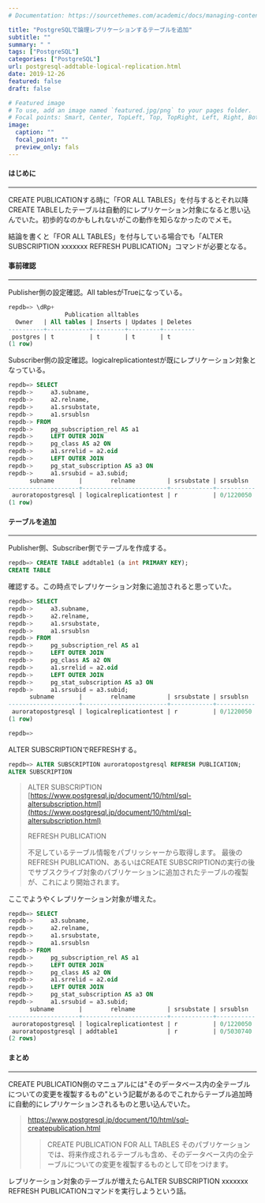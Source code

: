 ```yaml
---
# Documentation: https://sourcethemes.com/academic/docs/managing-content/

title: "PostgreSQLで論理レプリケーションするテーブルを追加"
subtitle: ""
summary: " "
tags: ["PostgreSQL"]
categories: ["PostgreSQL"]
url: postgresql-addtable-logical-replication.html
date: 2019-12-26
featured: false
draft: false

# Featured image
# To use, add an image named `featured.jpg/png` to your pages folder.
# Focal points: Smart, Center, TopLeft, Top, TopRight, Left, Right, BottomLeft, Bottom, BottomRight.
image:
  caption: ""
  focal_point: ""
  preview_only: fals
---
```




#### はじめに

***

CREATE PUBLICATIONする時に「FOR ALL TABLES」を付与するとそれ以降CREATE TABLEしたテーブルは自動的にレプリケーション対象になると思い込んでいた。初歩的なのかもしれないがこの動作を知らなかったのでメモ。

結論を書くと「FOR ALL TABLES」を付与している場合でも「ALTER SUBSCRIPTION xxxxxxx REFRESH PUBLICATION」コマンドが必要となる。



#### 事前確認

***

Publisher側の設定確認。All tablesがTrueになっている。

```sql
repdb=> \dRp+
                Publication alltables
  Owner   | All tables | Inserts | Updates | Deletes 
----------+------------+---------+---------+---------
 postgres | t          | t       | t       | t
(1 row)
```

Subscriber側の設定確認。logicalreplicationtestが既にレプリケーション対象となっている。

```sql
repdb=> SELECT
repdb->     a3.subname,
repdb->     a2.relname,
repdb->     a1.srsubstate,
repdb->     a1.srsublsn
repdb-> FROM
repdb->     pg_subscription_rel AS a1
repdb->     LEFT OUTER JOIN
repdb->     pg_class AS a2 ON
repdb->     a1.srrelid = a2.oid
repdb->     LEFT OUTER JOIN
repdb->     pg_stat_subscription AS a3 ON
repdb->     a1.srsubid = a3.subid;
      subname       |        relname         | srsubstate | srsublsn  
--------------------+------------------------+------------+-----------
 auroratopostgresql | logicalreplicationtest | r          | 0/1220050
(1 row)
```



#### テーブルを追加

***

Publisher側、Subscriber側でテーブルを作成する。

```sql
repdb=> CREATE TABLE addtable1 (a int PRIMARY KEY);
CREATE TABLE
```

確認する。この時点でレプリケーション対象に追加されると思っていた。

```sql
repdb=> SELECT
repdb->     a3.subname,
repdb->     a2.relname,
repdb->     a1.srsubstate,
repdb->     a1.srsublsn
repdb-> FROM
repdb->     pg_subscription_rel AS a1
repdb->     LEFT OUTER JOIN
repdb->     pg_class AS a2 ON
repdb->     a1.srrelid = a2.oid
repdb->     LEFT OUTER JOIN
repdb->     pg_stat_subscription AS a3 ON
repdb->     a1.srsubid = a3.subid;
      subname       |        relname         | srsubstate | srsublsn  
--------------------+------------------------+------------+-----------
 auroratopostgresql | logicalreplicationtest | r          | 0/1220050
(1 row)

repdb=> 
```

ALTER SUBSCRIPTIONでREFRESHする。

```sql
repdb=> ALTER SUBSCRIPTION auroratopostgresql REFRESH PUBLICATION;
ALTER SUBSCRIPTION
```

> ALTER SUBSCRIPTION [https://www.postgresql.jp/document/10/html/sql-altersubscription.html](https://www.postgresql.jp/document/10/html/sql-altersubscription.html)
>
> REFRESH PUBLICATION
>
>  不足しているテーブル情報をパブリッシャーから取得します。 最後のREFRESH PUBLICATION、あるいはCREATE SUBSCRIPTIONの実行の後でサブスクライブ対象のパブリケーションに追加されたテーブルの複製が、これにより開始されます。

ここでようやくレプリケーション対象が増えた。

```sql
repdb=> SELECT
repdb->     a3.subname,
repdb->     a2.relname,
repdb->     a1.srsubstate,
repdb->     a1.srsublsn
repdb-> FROM
repdb->     pg_subscription_rel AS a1
repdb->     LEFT OUTER JOIN
repdb->     pg_class AS a2 ON
repdb->     a1.srrelid = a2.oid
repdb->     LEFT OUTER JOIN
repdb->     pg_stat_subscription AS a3 ON
repdb->     a1.srsubid = a3.subid;
      subname       |        relname         | srsubstate | srsublsn  
--------------------+------------------------+------------+-----------
 auroratopostgresql | logicalreplicationtest | r          | 0/1220050
 auroratopostgresql | addtable1              | r          | 0/5030740
(2 rows)

```

#### まとめ

***

CREATE PUBLICATION側のマニュアルには"そのデータベース内の全テーブルについての変更を複製するもの"という記載があるのでこれからテーブル追加時に自動的にレプリケーションされるものと思い込んでいた。

> https://www.postgresql.jp/document/10/html/sql-createpublication.html
>  > CREATE PUBLICATION
>  > FOR ALL TABLES
>  > そのパブリケーションでは、将来作成されるテーブルも含め、そのデータベース内の全テーブルについての変更を複製するものとして印をつけます。

レプリケーション対象のテーブルが増えたらALTER SUBSCRIPTION xxxxxxx REFRESH PUBLICATIONコマンドを実行しようという話。